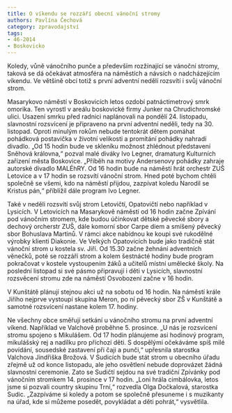 ```yaml
---
title: O víkendu se rozzáří obecní vánoční stromy
authors: Pavlína Čechová
category: zpravodajství
tags: 
- 46-2014
- Boskovicko
---
```

Koledy, vůně vánočního punče a především rozžínající se vánoční stromy, taková se dá očekávat atmosféra na náměstích a návsích o nadcházejícím víkendu. Ve většině obcí totiž s první adventní nedělí rozsvítí i svůj vánoční strom. 

Masarykovo náměstí v Boskovicích letos ozdobí patnáctimetrový smrk omorika. Ten vyrostl v areálu boskovické firmy Junker na Chrudichromské ulici. Usazení smrku před radnici naplánovali na pondělí 24. listopadu, slavnostní rozsvícení je připraveno na první adventní neděli, tedy na 30. listopad. Oproti minulým rokům nebude tentokrát dětem pomáhat pohádková postavička v životní velikosti a promítání pohádky nahradí divadlo. „Od 15 hodin bude ve skleníku možnost zhlédnout představení Sněhová královna,“ pozval malé diváky Ivo Legner, dramaturg Kulturních zařízení města Boskovice. „Příběh na motivy Andersenovy pohádky zahraje autorské divadlo MALÉhRY. Od 16 hodin bude na náměstí hrát orchestr ZUŠ Letovice a v 17 hodin se rozsvítí vánoční strom. Hned poté bychom chtěli společně se všemi, kdo na náměstí přijdou, zazpívat koledu Narodil se Kristus pán,“ příblížil dále program Ivo Legner. 

Také v neděli rozsvítí svůj strom Letovičtí, Opatovičtí nebo například v Lysicích. V Letovicích na Masarykově náměstí od 16 hodin začne Zpívání pod vánočním stromem, kde budou účinkovat dětské pěvecké sbory a dechový orcherstr ZUŠ, dále komorní sbor Carpe diem a smíšený pěvecký sbor Bohuslava Martinů. V rámci akce nabídnou ke koupi své rukodělné výrobky klienti Diakonie. Ve Velkých Opatovicích bude jako tradičně stát vánoční strom u kostela sv. Jiří. Od 15.30 začne žehnání adventních věnečků, poté se rozzáří strom a kolem šestnácté hodiny bude program pokračovat v kostele vystoupením žáků a učitelů místní umělecké školy. Na poslední listopad si své pásmo připravují i děti v Lysicích, slavnostní rozsvěcení stromu zde na náměstí Osvobození začne v 16 hodin. 

V Kunštátě plánují stejnou akci už na sobotu od 16 hodin. Na náměstí krále Jiřího nejprve vystoupí skupina Meron, po ní pěvecký sbor ZŠ v Kunštátě a samotné rozsvícení nastane kolem 17. hodiny. 

Ne všechny obce směřují setkání u vánočního stromu na první adventní víkend. Například ve Valchově proběhne 5. prosince. „U nás je rozsvícení stromu spojeno s Mikulášem. Od 17 hodin plánujeme asi hodinový program, mikulášský rej a nadílku pro  příchozí děti. S dospělými očekáváme spíš milé povídání, sousedské zastavení při čaji a punči,“ upřesnila starostka Valchova Jindřiška Brožová. V Sudicích bude stát strom u obecního úřadu zřejmě už od konce listopadu, ale jeho osvětlení nebude doprovázet žádná slavnostní ceremonie. Zato se Sudičtí sejdou na své tradiční Zpívánky pod vánočním stromkem 14. prosince v 17 hodin. „Loni hrála cimbálovka, letos jsme si pozvali country skupinu Trní,“ rozvedla Olga Dočkalová, starostka Sudic. „Zazpíváme si koledy a potom se společně přesuneme i s muzikanty na úřad, kde si můžeme posedět, povykládat a děti pohrát,“ vysvětlila.


